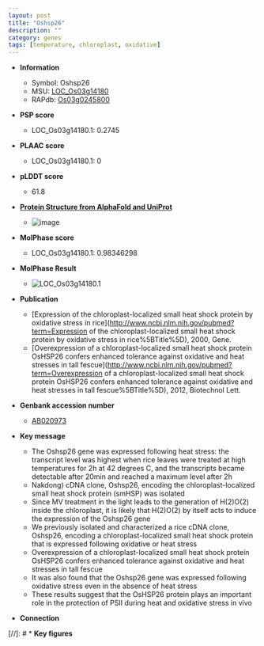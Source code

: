 ```yaml
---
layout: post
title: "Oshsp26"
description: ""
category: genes
tags: [temperature, chloroplast, oxidative]
---
```


* **Information**  
    + Symbol: Oshsp26  
    + MSU: [LOC_Os03g14180](http://rice.plantbiology.msu.edu/cgi-bin/ORF_infopage.cgi?orf=LOC_Os03g14180)  
    + RAPdb: [Os03g0245800](http://rapdb.dna.affrc.go.jp/viewer/gbrowse_details/irgsp1?name=Os03g0245800)  

* **PSP score**  
    + LOC_Os03g14180.1: 0.2745 

* **PLAAC score**  
    + LOC_Os03g14180.1: 0 

* **pLDDT score**
    + 61.8

* **[Protein Structure from AlphaFold and UniProt](https://www.uniprot.org/uniprotkb/Q10P60/entry#structure)**
    + ![image](https://ricepsp.github.io/images/Q1/AF-Q10P60-F1.png)

* **MolPhase score**
    + LOC_Os03g14180.1: 0.98346298

* **MolPhase Result**
    + ![LOC_Os03g14180.1](https://304243504.github.io/Pictures/LOC_Os03g/LOC_Os03g14180.1.png)

* **Publication**  
    + [Expression of the chloroplast-localized small heat shock protein by oxidative stress in rice](http://www.ncbi.nlm.nih.gov/pubmed?term=Expression of the chloroplast-localized small heat shock protein by oxidative stress in rice%5BTitle%5D), 2000, Gene.
    + [Overexpression of a chloroplast-localized small heat shock protein OsHSP26 confers enhanced tolerance against oxidative and heat stresses in tall fescue](http://www.ncbi.nlm.nih.gov/pubmed?term=Overexpression of a chloroplast-localized small heat shock protein OsHSP26 confers enhanced tolerance against oxidative and heat stresses in tall fescue%5BTitle%5D), 2012, Biotechnol Lett.

* **Genbank accession number**  
    + [AB020973](http://www.ncbi.nlm.nih.gov/nuccore/AB020973)

* **Key message**  
    + The Oshsp26 gene was expressed following heat stress: the transcript level was highest when rice leaves were treated at high temperatures for 2h at 42 degrees C, and the transcripts became detectable after 20min and reached a maximum level after 2h
    + Nakdong) cDNA clone, Oshsp26, encoding the chloroplast-localized small heat shock protein (smHSP) was isolated
    + Since MV treatment in the light leads to the generation of H(2)O(2) inside the chloroplast, it is likely that H(2)O(2) by itself acts to induce the expression of the Oshsp26 gene
    + We previously isolated and characterized a rice cDNA clone, Oshsp26, encoding a chloroplast-localized small heat shock protein that is expressed following oxidative or heat stress
    + Overexpression of a chloroplast-localized small heat shock protein OsHSP26 confers enhanced tolerance against oxidative and heat stresses in tall fescue
    + It was also found that the Oshsp26 gene was expressed following oxidative stress even in the absence of heat stress
    + These results suggest that the OsHSP26 protein plays an important role in the protection of PSII during heat and oxidative stress in vivo

* **Connection**  

[//]: # * **Key figures**  


